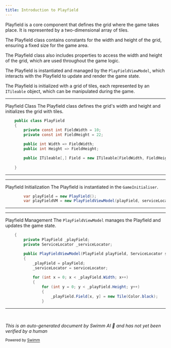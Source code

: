 ```yaml
---
title: Introduction to Playfield
---
```

Playfield is a core component that defines the grid where the game takes place. It is represented by a two-dimensional array of tiles.

The Playfield class contains constants for the width and height of the grid, ensuring a fixed size for the game area.

The Playfield class also includes properties to access the width and height of the grid, which are used throughout the game logic.

The Playfield is instantiated and managed by the <SwmToken path="unity/four-block/Assets/Initialisation/GameInitialiser.cs" pos="33:9:9" line-data="        var playFieldVM = new PlayFieldViewModel(playField, serviceLocator);">`PlayFieldViewModel`</SwmToken>, which interacts with the Playfield to update and render the game state.

The Playfield is initialized with a grid of tiles, each represented by an <SwmToken path="unity/four-block/Assets/game/logic/playfield/PlayField.cs" pos="13:3:3" line-data="        public ITileable[,] Field = new ITileable[FieldWidth, FieldHeight];">`ITileable`</SwmToken> object, which can be manipulated during the game.

<SwmSnippet path="/unity/four-block/Assets/game/logic/playfield/PlayField.cs" line="5">

---

Playfield Class The Playfield class defines the grid's width and height and initializes the grid with tiles.

```c#
    public class PlayField
    {
        private const int FieldWidth = 10;
        private const int FieldHeight = 22;

        public int Width => FieldWidth;
        public int Height => FieldHeight;

        public ITileable[,] Field = new ITileable[FieldWidth, FieldHeight];
    
    }
```

---

</SwmSnippet>

<SwmSnippet path="/unity/four-block/Assets/Initialisation/GameInitialiser.cs" line="32">

---

Playfield Initialization The Playfield is instantiated in the <SwmToken path="unity/four-block/Assets/Initialisation/GameInitialiser.cs" pos="14:4:4" line-data="public class GameInitialiser : MonoBehaviour">`GameInitialiser`</SwmToken>.

```c#
        var playField = new PlayField();
        var playFieldVM = new PlayFieldViewModel(playField, serviceLocator);
```

---

</SwmSnippet>

<SwmSnippet path="/unity/four-block/Assets/game/logic/playfield/PlayFieldViewModel.cs" line="10">

---

Playfield Management The <SwmToken path="unity/four-block/Assets/game/logic/playfield/PlayFieldViewModel.cs" pos="14:3:3" line-data="        public PlayFieldViewModel(PlayField playField, ServiceLocator serviceLocator)">`PlayFieldViewModel`</SwmToken> manages the Playfield and updates the game state.

```c#
    {
        private PlayField _playField;
        private ServiceLocator _serviceLocator;

        public PlayFieldViewModel(PlayField playField, ServiceLocator serviceLocator)
        {
            _playField = playField;
            _serviceLocator = serviceLocator;
            
            for (int x = 0; x < _playField.Width; x++)
            {
                for (int y = 0; y < _playField.Height; y++)
                {
                    _playField.Field[x, y] = new Tile(Color.black);
                }
```

---

</SwmSnippet>

&nbsp;

*This is an auto-generated document by Swimm AI 🌊 and has not yet been verified by a human*

<SwmMeta version="3.0.0" repo-id="Z2l0aHViJTNBJTNBREVNTy1ncmF2aXR5LWN1YmVzJTNBJTNBc3dpbW1pbw==" repo-name="DEMO-gravity-cubes" doc-type="overview"><sup>Powered by [Swimm](/)</sup></SwmMeta>
